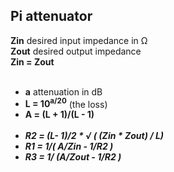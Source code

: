 ## Pi attenuator
__Zin__ desired input impedance in &#x2126;<br>
__Zout__ desired output impedance<br>
__Zin = Zout__<br><br>

* __a__ attenuation in dB
* __L = 10<sup>a/20</sup>__ (the loss)
* __A = (L + 1)/(L - 1)__<br><br>
* ___R2 = (L- 1)/2 \* &radic; ( (Zin \* Zout) / L)___
* ___R1 = 1/( A/Zin - 1/R2 )___
* ___R3 = 1/ (A/Zout - 1/R2 )___